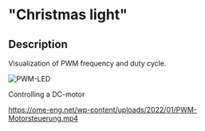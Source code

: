 # "Christmas light"

## Description

Visualization of PWM frequency and duty cycle.

![PWM-LED](https://github.com/Florian-Wilhelm/Raspberry-Pi/assets/77980708/b6ca87bf-3032-4ac6-9b7a-edbd1be78716)

Controlling a DC-motor

https://ome-eng.net/wp-content/uploads/2022/01/PWM-Motorsteuerung.mp4
